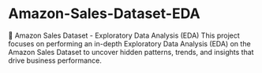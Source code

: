 # Amazon-Sales-Dataset-EDA
🛒 Amazon Sales Dataset - Exploratory Data Analysis (EDA)  This project focuses on performing an in-depth Exploratory Data Analysis (EDA) on the Amazon Sales Dataset to uncover hidden patterns, trends, and insights that drive business performance.
